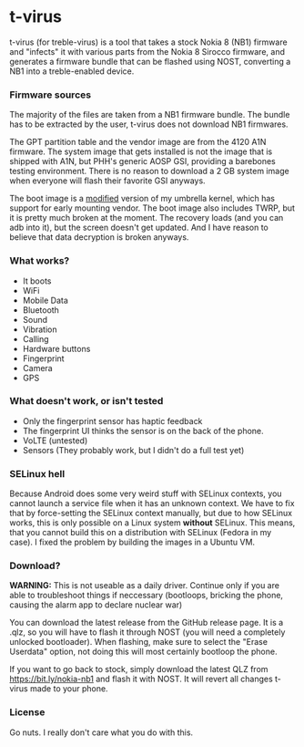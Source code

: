# t-virus
t-virus (for treble-virus) is a tool that takes a stock Nokia 8 (NB1) firmware
and "infects" it with various parts from the Nokia 8 Sirocco firmware, and 
generates a firmware bundle that can be flashed using NOST, converting a NB1
into a treble-enabled device.

### Firmware sources
The majority of the files are taken from a NB1 firmware bundle. The bundle 
has to be extracted by the user, t-virus does not download NB1 firmwares.

The GPT partition table and the vendor image are from the 4120 A1N firmware.
The system image that gets installed is not the image that is shipped with A1N,
but PHH's generic AOSP GSI, providing a barebones testing environment. There
is no reason to download a 2 GB system image when everyone will flash their
favorite GSI anyways.

The boot image is a [modified](https://github.com/resident-nokia/umbrella/tree/treble)
version of my umbrella kernel, which has support for early mounting vendor. The
boot image also includes TWRP, but it is pretty much broken at the moment. The
recovery loads (and you can adb into it), but the screen doesn't get updated.
And I have reason to believe that data decryption is broken anyways.

### What works?
* It boots
* WiFi
* Mobile Data
* Bluetooth
* Sound
* Vibration
* Calling
* Hardware buttons
* Fingerprint
* Camera
* GPS

### What doesn't work, or isn't tested
* Only the fingerprint sensor has haptic feedback
* The fingerprint UI thinks the sensor is on the back of the phone.
* VoLTE (untested)
* Sensors (They probably work, but I didn't do a full test yet)

### SELinux hell
Because Android does some very weird stuff with SELinux contexts, you cannot
launch a service file when it has an unknown context. We have to fix that by
force-setting the SELinux context manually, but due to how SELinux works, this
is only possible on a Linux system **without** SELinux. This means, that you
cannot build this on a distribution with SELinux (Fedora in my case). I
fixed the problem by building the images in a Ubuntu VM.

### Download?
**WARNING:** This is not useable as a daily driver. Continue only if you are 
able to troubleshoot things if neccessary (bootloops, bricking the phone, 
causing the alarm app to declare nuclear war)

You can download the latest release from the GitHub release page. It is a .qlz,
so you will have to flash it through NOST (you will need a completely unlocked 
bootloader). When flashing, make sure to select the "Erase Userdata" option,
not doing this will most certainly bootloop the phone.

If you want to go back to stock, simply download the latest QLZ from https://bit.ly/nokia-nb1
and flash it with NOST. It will revert all changes t-virus made to your phone.

### License
Go nuts. I really don't care what you do with this.
